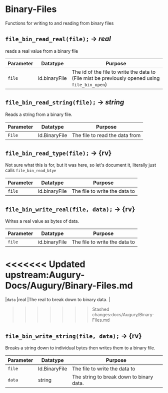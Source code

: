 # Binary-Files
Functions for writing to and reading from binary files

## `file_bin_read_real(file);` → *real*
reads a real value from a binary file

| Parameter | Datatype  | Purpose |
|-----------|-----------|---------|
|`file` |id.binaryFile |The id of the file to write the data to (File mist be previously opened using `file_bin_open`) |

## `file_bin_read_string(file);` → *string*
Reads a string from a binary file.

| Parameter | Datatype  | Purpose |
|-----------|-----------|---------|
|`File` |Id.BinaryFile |The file to read the data from |

## `file_bin_read_type(file);` → {rv}
Not sure what this is for, but it was here, so let's document it, literally just calls `file_bin_read_btye`

| Parameter | Datatype  | Purpose |
|-----------|-----------|---------|
|`file` |id.binaryFile |The file to write the data to |

## `file_bin_write_real(file, data);` → {rv}
Writes a real value as bytes of data.

| Parameter | Datatype  | Purpose |
|-----------|-----------|---------|
|`file` |id.binaryFile |The file to write the data to |
<<<<<<< Updated upstream:Augury-Docs/Augury/Binary-Files.md
=======
|`data` |real |The real to break down to binary data. |
>>>>>>> Stashed changes:docs/Augury/Binary-Files.md

## `file_bin_write_string(file, data);` → {rv}
Breaks a string down to individual bytes then writes them to a binary file.

| Parameter | Datatype  | Purpose |
|-----------|-----------|---------|
|`file` |Id.BinaryFile |The file to write the data to |
|`data` |string |The string to break down to binary data. |
